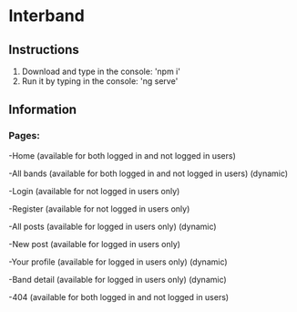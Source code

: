 # Interband

## Instructions

1. Download and type in the console: 'npm i'
2. Run it by typing in the console: 'ng serve'

## Information

### Pages:

-Home (available for both logged in and not logged in users)

-All bands (available for both logged in and not logged in users) (dynamic)



-Login (available for not logged in users only)

-Register (available for not logged in users only)



-All posts (available for logged in users only) (dynamic)

-New post (available for logged in users only)  

-Your profile (available for logged in users only) (dynamic)

-Band detail (available for logged in users only) (dynamic)



-404 (available for both logged in and not logged in users)
